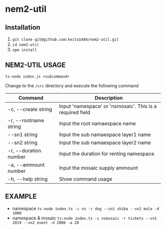 # nem2-util
## Installation
1. `git clone git@github.com:keita1484/nem2-util.git`
2. `cd nem2-util`
3. `npm install`

## NEM2-UTIL USAGE
`ts-node index.js <subcommand>`

Change to the `/src` directory and execute the following command

| Command                       |  Description  |
| ----------------------------- | ------------- |
| -c, --create string            |   Input 'namespace' or 'nsmosaic'. This is a required field |
| -r, --rootname string                |   Input the root namaespace name |
| --sn1 string     |   Input the sub namaespace layer1 name |
| --sn2 string     |   Input the sub namaespace layer2 name |
| -r, --duration number     |   Input the duration for renting namespace |
| -a, --ammount number     |   Input the mosaic supply ammount |
| -h, --help string      |   Show command usage |

## EXAMPLE
* namespace
`ts-node index.ts -c ns -r dog --sn1 shiba --sn2 male -d 1000`
* namespace & mosaic
`ts-node index.ts -c nsmosaic -r tickets --sn1 2019 --sn2 event -d 2000 -a 20`